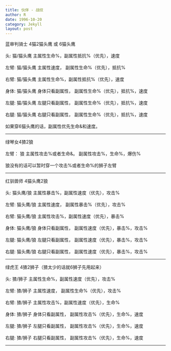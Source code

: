 ```yaml
---
title: 伙伴 - 战纹
author: R
date: 1996-10-20
category: Jekyll
layout: post
---
```


蓝审判骑士 4猫2猫头鹰 或 6猫头鹰
<br><br>
头: 猫/猫头鹰 主属性生命%，副属性抵抗%（优先），速度
<br><br>
左臂: 猫/猫头鹰 主属性速度， 副属性生命%（优先），抵抗%
<br><br>
右臂: 猫/猫头鹰 主属性生命%，副属性抵抗%（优先），速度
<br><br>
身体: 猫/猫头鹰 身体只看副属性， 副属性生命%（优先），抵抗%，速度
<br><br>
左腿: 猫/猫头鹰 左腿只看副属性， 副属性生命%（优先），抵抗%，速度
<br><br>
右腿: 猫/猫头鹰 右腿只看副属性， 副属性生命%（优先），抵抗%，速度
<br><br>
如果穿6猫头鹰的话，副属性优先生命&和速度。
<br>
<hr>
绿琴女4猹2狼
<br><br>
左臂： 狼 主属性攻击%或者生命&。  副属性攻击%，生命%，爆伤%
<br><br>
狼没有的话可以暂时穿一个攻击%或者生命%的狮子左臂
<br>
<hr>
红驯兽师 4猫头鹰2狼
<br><br>
头: 猫头鹰/狼 主属性暴击%，副属性速度（优先），攻击%
<br><br>
左臂: 猫头鹰/狼 主属性速度， 副属性暴击%（优先），攻击%
<br><br>
右臂: 猫头鹰/狼 主属性攻击%，副属性速度（优先），暴击%
<br><br>
身体: 猫头鹰/狼 身体只看副属性， 副属性速度（优先），暴击%，攻击%
<br><br>
左腿: 猫头鹰/狼 左腿只看副属性， 副属性速度（优先），暴击%，攻击%
<br><br>
右腿: 猫头鹰/狼 右腿只看副属性， 副属性速度（优先），暴击%，攻击%
<br>
<hr>
绿虎王 4猹2狮子（猹太少的话就6狮子先用起来）
<br><br>
头: 猹/狮子 主属性生命%，副属性速度（优先），攻击%
<br><br>
左臂: 猹/狮子 主属性速度， 副属性生命%（优先），攻击%
<br><br>
右臂: 猹/狮子 主属性攻击%，副属性速度（优先），生命%
<br><br>
身体: 猹/狮子 身体只看副属性， 副属性攻击%（优先），生命%，速度
<br><br>
左腿: 猹/狮子 左腿只看副属性， 副属性攻击%（优先），生命%，速度
<br><br>
右腿: 猹/狮子 右腿只看副属性， 副属性攻击%（优先），生命%，速度
<br>
<hr>